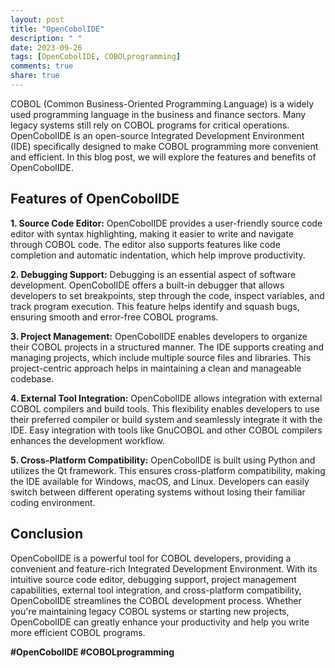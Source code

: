 ```yaml
---
layout: post
title: "OpenCobolIDE"
description: " "
date: 2023-09-26
tags: [OpenCobolIDE, COBOLprogramming]
comments: true
share: true
---
```


COBOL (Common Business-Oriented Programming Language) is a widely used programming language in the business and finance sectors. Many legacy systems still rely on COBOL programs for critical operations. OpenCobolIDE is an open-source Integrated Development Environment (IDE) specifically designed to make COBOL programming more convenient and efficient. In this blog post, we will explore the features and benefits of OpenCobolIDE.

## Features of OpenCobolIDE

**1. Source Code Editor:** OpenCobolIDE provides a user-friendly source code editor with syntax highlighting, making it easier to write and navigate through COBOL code. The editor also supports features like code completion and automatic indentation, which help improve productivity.

**2. Debugging Support:** Debugging is an essential aspect of software development. OpenCobolIDE offers a built-in debugger that allows developers to set breakpoints, step through the code, inspect variables, and track program execution. This feature helps identify and squash bugs, ensuring smooth and error-free COBOL programs.

**3. Project Management:** OpenCobolIDE enables developers to organize their COBOL projects in a structured manner. The IDE supports creating and managing projects, which include multiple source files and libraries. This project-centric approach helps in maintaining a clean and manageable codebase.

**4. External Tool Integration:** OpenCobolIDE allows integration with external COBOL compilers and build tools. This flexibility enables developers to use their preferred compiler or build system and seamlessly integrate it with the IDE. Easy integration with tools like GnuCOBOL and other COBOL compilers enhances the development workflow.

**5. Cross-Platform Compatibility:** OpenCobolIDE is built using Python and utilizes the Qt framework. This ensures cross-platform compatibility, making the IDE available for Windows, macOS, and Linux. Developers can easily switch between different operating systems without losing their familiar coding environment.

## Conclusion

OpenCobolIDE is a powerful tool for COBOL developers, providing a convenient and feature-rich Integrated Development Environment. With its intuitive source code editor, debugging support, project management capabilities, external tool integration, and cross-platform compatibility, OpenCobolIDE streamlines the COBOL development process. Whether you're maintaining legacy COBOL systems or starting new projects, OpenCobolIDE can greatly enhance your productivity and help you write more efficient COBOL programs.

**#OpenCobolIDE #COBOLprogramming**